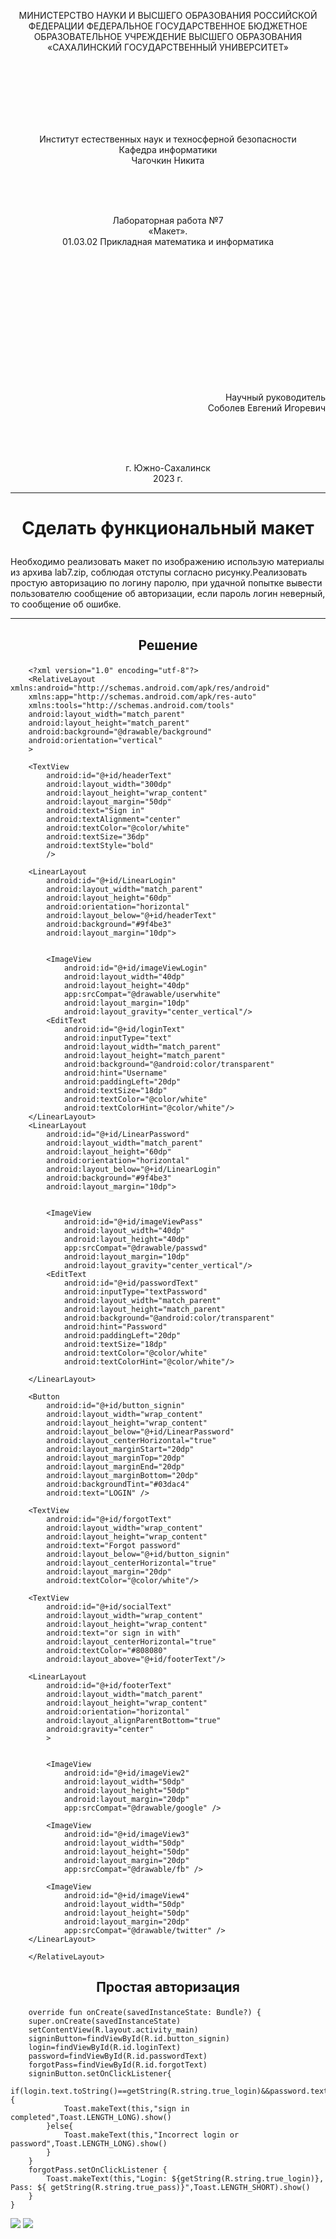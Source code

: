 <p align = "center">МИНИСТЕРСТВО НАУКИ И ВЫСШЕГО ОБРАЗОВАНИЯ
РОССИЙСКОЙ ФЕДЕРАЦИИ
ФЕДЕРАЛЬНОЕ ГОСУДАРСТВЕННОЕ БЮДЖЕТНОЕ
ОБРАЗОВАТЕЛЬНОЕ УЧРЕЖДЕНИЕ ВЫСШЕГО ОБРАЗОВАНИЯ
«САХАЛИНСКИЙ ГОСУДАРСТВЕННЫЙ УНИВЕРСИТЕТ»</p>
<br><br><br><br><br><br>
<p align = "center">Институт естественных наук и техносферной безопасности<br>Кафедра информатики<br>Чагочкин Никита</p>
<br><br><br>
<p align = "center">Лабораторная работа №7<br>«Макет».<br>01.03.02 Прикладная математика и информатика</p>
<br><br><br><br><br><br><br><br><br><br><br><br>
<p align = "right">Научный руководитель<br>
Соболев Евгений Игоревич</p>
<br><br><br>
<p align = "center">г. Южно-Сахалинск<br>2023 г.</p>

***
# <p align = "center">Сделать функциональный макет </p>
Необходимо реализовать макет по изображению использую материалы из архива lab7.zip, соблюдая отступы согласно рисунку.Реализовать простую авторизацию по логину паролю, при удачной попытке вывести пользователю сообщение об авторизации, если пароль логин неверный, то сообщение об ошибке.
***
## <p align = "center">Решение</p>
        <?xml version="1.0" encoding="utf-8"?>
        <RelativeLayout xmlns:android="http://schemas.android.com/apk/res/android"
        xmlns:app="http://schemas.android.com/apk/res-auto"
        xmlns:tools="http://schemas.android.com/tools"
        android:layout_width="match_parent"
        android:layout_height="match_parent"
        android:background="@drawable/background"
        android:orientation="vertical"
        >

        <TextView
            android:id="@+id/headerText"
            android:layout_width="300dp"
            android:layout_height="wrap_content"
            android:layout_margin="50dp"
            android:text="Sign in"
            android:textAlignment="center"
            android:textColor="@color/white"
            android:textSize="36dp"
            android:textStyle="bold"
            />

        <LinearLayout
            android:id="@+id/LinearLogin"
            android:layout_width="match_parent"
            android:layout_height="60dp"
            android:orientation="horizontal"
            android:layout_below="@+id/headerText"
            android:background="#9f4be3"
            android:layout_margin="10dp">


            <ImageView
                android:id="@+id/imageViewLogin"
                android:layout_width="40dp"
                android:layout_height="40dp"
                app:srcCompat="@drawable/userwhite"
                android:layout_margin="10dp"
                android:layout_gravity="center_vertical"/>
            <EditText
                android:id="@+id/loginText"
                android:inputType="text"
                android:layout_width="match_parent"
                android:layout_height="match_parent"
                android:background="@android:color/transparent"
                android:hint="Username"
                android:paddingLeft="20dp"
                android:textSize="18dp"
                android:textColor="@color/white"
                android:textColorHint="@color/white"/>
        </LinearLayout>
        <LinearLayout
            android:id="@+id/LinearPassword"
            android:layout_width="match_parent"
            android:layout_height="60dp"
            android:orientation="horizontal"
            android:layout_below="@+id/LinearLogin"
            android:background="#9f4be3"
            android:layout_margin="10dp">


            <ImageView
                android:id="@+id/imageViewPass"
                android:layout_width="40dp"
                android:layout_height="40dp"
                app:srcCompat="@drawable/passwd"
                android:layout_margin="10dp"
                android:layout_gravity="center_vertical"/>
            <EditText
                android:id="@+id/passwordText"
                android:inputType="textPassword"
                android:layout_width="match_parent"
                android:layout_height="match_parent"
                android:background="@android:color/transparent"
                android:hint="Password"
                android:paddingLeft="20dp"
                android:textSize="18dp"
                android:textColor="@color/white"
                android:textColorHint="@color/white"/>

        </LinearLayout>

        <Button
            android:id="@+id/button_signin"
            android:layout_width="wrap_content"
            android:layout_height="wrap_content"
            android:layout_below="@+id/LinearPassword"
            android:layout_centerHorizontal="true"
            android:layout_marginStart="20dp"
            android:layout_marginTop="20dp"
            android:layout_marginEnd="20dp"
            android:layout_marginBottom="20dp"
            android:backgroundTint="#03dac4"
            android:text="LOGIN" />

        <TextView
            android:id="@+id/forgotText"
            android:layout_width="wrap_content"
            android:layout_height="wrap_content"
            android:text="Forgot password"
            android:layout_below="@+id/button_signin"
            android:layout_centerHorizontal="true"
            android:layout_margin="20dp"
            android:textColor="@color/white"/>

        <TextView
            android:id="@+id/socialText"
            android:layout_width="wrap_content"
            android:layout_height="wrap_content"
            android:text="or sign in with"
            android:layout_centerHorizontal="true"
            android:textColor="#808080"
            android:layout_above="@+id/footerText"/>

        <LinearLayout
            android:id="@+id/footerText"
            android:layout_width="match_parent"
            android:layout_height="wrap_content"
            android:orientation="horizontal"
            android:layout_alignParentBottom="true"
            android:gravity="center"
            >


            <ImageView
                android:id="@+id/imageView2"
                android:layout_width="50dp"
                android:layout_height="50dp"
                android:layout_margin="20dp"
                app:srcCompat="@drawable/google" />

            <ImageView
                android:id="@+id/imageView3"
                android:layout_width="50dp"
                android:layout_height="50dp"
                android:layout_margin="20dp"
                app:srcCompat="@drawable/fb" />

            <ImageView
                android:id="@+id/imageView4"
                android:layout_width="50dp"
                android:layout_height="50dp"
                android:layout_margin="20dp"
                app:srcCompat="@drawable/twitter" />
        </LinearLayout>

        </RelativeLayout>

## <p align = "center">Простая авторизация</p>

        override fun onCreate(savedInstanceState: Bundle?) {
        super.onCreate(savedInstanceState)
        setContentView(R.layout.activity_main)
        signinButton=findViewById(R.id.button_signin)
        login=findViewById(R.id.loginText)
        password=findViewById(R.id.passwordText)
        forgotPass=findViewById(R.id.forgotText)
        signinButton.setOnClickListener{
            if(login.text.toString()==getString(R.string.true_login)&&password.text.toString()==getString(R.string.true_pass)){
                Toast.makeText(this,"sign in completed",Toast.LENGTH_LONG).show()
            }else{
                Toast.makeText(this,"Incorrect login or password",Toast.LENGTH_LONG).show()
            }
        }
        forgotPass.setOnClickListener {
            Toast.makeText(this,"Login: ${getString(R.string.true_login)}, Pass: ${ getString(R.string.true_pass)}",Toast.LENGTH_SHORT).show()
        }
    }

![](phone1.png)
![](phone2.png)
